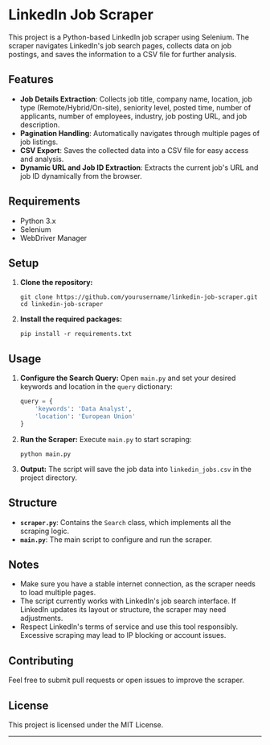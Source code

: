 
# LinkedIn Job Scraper

This project is a Python-based LinkedIn job scraper using Selenium. The scraper navigates LinkedIn's job search pages, collects data on job postings, and saves the information to a CSV file for further analysis.

## Features

- **Job Details Extraction**: Collects job title, company name, location, job type (Remote/Hybrid/On-site), seniority level, posted time, number of applicants, number of employees, industry, job posting URL, and job description.
- **Pagination Handling**: Automatically navigates through multiple pages of job listings.
- **CSV Export**: Saves the collected data into a CSV file for easy access and analysis.
- **Dynamic URL and Job ID Extraction**: Extracts the current job's URL and job ID dynamically from the browser.

## Requirements

- Python 3.x
- Selenium
- WebDriver Manager

## Setup

1. **Clone the repository:**
   ```
   git clone https://github.com/yourusername/linkedin-job-scraper.git
   cd linkedin-job-scraper
   ```

2. **Install the required packages:**
   ```
   pip install -r requirements.txt
   ```

## Usage

1. **Configure the Search Query:**
   Open `main.py` and set your desired keywords and location in the `query` dictionary:
   ```python
   query = {
       'keywords': 'Data Analyst',
       'location': 'European Union'
   }
   ```

2. **Run the Scraper:**
   Execute `main.py` to start scraping:
   ```
   python main.py
   ```

3. **Output:**
   The script will save the job data into `linkedin_jobs.csv` in the project directory.

## Structure

- **`scraper.py`**: Contains the `Search` class, which implements all the scraping logic.
- **`main.py`**: The main script to configure and run the scraper.

## Notes

- Make sure you have a stable internet connection, as the scraper needs to load multiple pages.
- The script currently works with LinkedIn's job search interface. If LinkedIn updates its layout or structure, the scraper may need adjustments.
- Respect LinkedIn's terms of service and use this tool responsibly. Excessive scraping may lead to IP blocking or account issues.

## Contributing

Feel free to submit pull requests or open issues to improve the scraper.

## License

This project is licensed under the MIT License.

---
